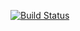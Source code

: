 [![Build Status](https://app.travis-ci.com/mapilsey/lab04.svg?token=yU2M9gzwExZ8oceeF6KX&branch=main)](https://app.travis-ci.com/mapilsey/lab04)
